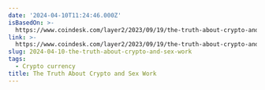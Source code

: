 ```yaml
---
date: '2024-04-10T11:24:46.000Z'
isBasedOn: >-
  https://www.coindesk.com/layer2/2023/09/19/the-truth-about-crypto-and-sex-work/
link: >-
  https://www.coindesk.com/layer2/2023/09/19/the-truth-about-crypto-and-sex-work/
slug: 2024-04-10-the-truth-about-crypto-and-sex-work
tags:
  - Crypto currency
title: The Truth About Crypto and Sex Work
---
```


